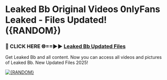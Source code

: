 # Leaked Bb Original Videos 0nlyFans Leaked - Files Updated! ({RANDOM})

<h3>🔴 CLICK HERE 🌐==►► <a href="https://betterlinks.top/A2PfLJ" rel="nofollow">Leaked Bb Updated Files</a></h3>

Get Leaked Bb and all content. Now you can access all videos and pictures of Leaked Bb. New Updated Files 2025!

[![{RANDOM}](https://i.imgur.com/ppqm5kG.gif)](https://betterlinks.top/A2PfLJ)
